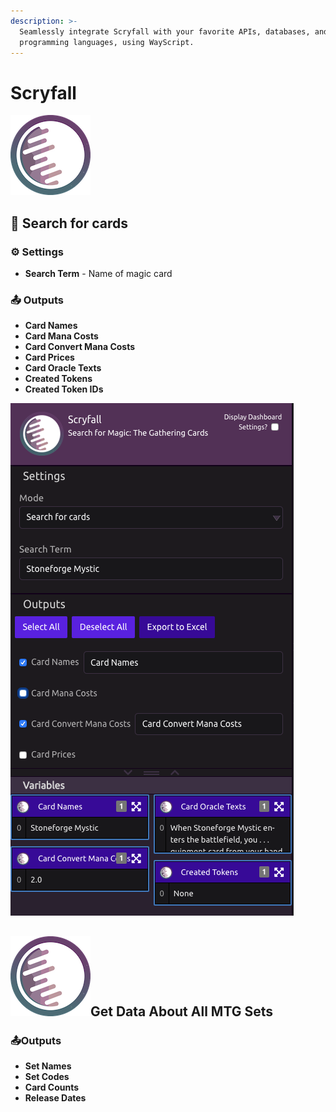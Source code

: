 ```yaml
---
description: >-
  Seamlessly integrate Scryfall with your favorite APIs, databases, and
  programming languages, using WayScript.
---
```


# Scryfall

![Search for Magic: The Gathering Cards](../../.gitbook/assets/scryfall.png)

## 🔎 Search for cards

### ⚙ Settings

* **Search Term** - Name of magic card

### 📤 Outputs

* **Card Names**
* **Card Mana Costs**
* **Card Convert Mana Costs**
* **Card Prices**
* **Card Oracle Texts**
* **Created Tokens**
* **Created Token IDs**

![](../../.gitbook/assets/scryfall_ex.png)

## ![](../../.gitbook/assets/scryfall.png)Get Data About All MTG Sets

### 📤Outputs

* **Set Names**
* **Set Codes**
* **Card Counts**
* **Release Dates**

